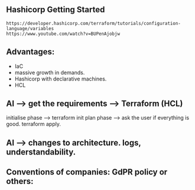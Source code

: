##  Hashicorp   Getting Started
    https://developer.hashicorp.com/terraform/tutorials/configuration-language/variables
    https://www.youtube.com/watch?v=BUPenAjobjw

## Advantages:
   * IaC 
   * massive growth in demands. 
   * Hashicorp with declarative machines.
   * HCL

## AI --> get the requirements --> Terraform (HCL) 
   initialise phase --> terraform init
   plan phase --> ask the user if everything is good.
   terraform apply.
   
## AI --> changes to architecture. logs, understandability. 

## Conventions of companies: GdPR policy or others: 

## 